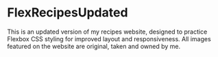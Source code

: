 # FlexRecipesUpdated
This is an updated version of my recipes website, designed to practice Flexbox CSS styling for improved layout and responsiveness. All images featured on the website are original, taken and owned by me.
